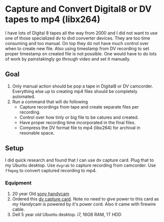 # Capture and Convert Digital8 or DV tapes to mp4 (libx264)
I have lots of Digital 8 tapes all the way from 2000 and
I did not want to use one of those specialized dv to dvd converter devices. They are too time consuming and too manual. 
On top they do not have much control over when to create new file. Also using timestamp from DV recording to set proper
timestamp on created file is not possible. One would have to do lots of work by painstakingly go through video and set it
manually.

## Goal
1. Only manual action should be pop a tape in Digital8 or DV camcorder. Everything else up to creating mp4 files should be completely automated.
2. Run a command that will do following
   * Capture recordings from tape and create separate files per recording.
   * Control over how tinly or big file to be catures and created.
   * Have proper recording time incorporated in the final files.
   * Compress the DV format file to mp4 (libx264) for archival in resonable space.

## Setup
I did quick research and found that I can use dv capture card. Plug that to my Ubuntu desktop. Use ```dvgrab```
to capture recording from camcorder. Use ```ffmpeg``` to convert captured recording to mp4.

### Equipment
 1. 20 year Old [sony handycam](https://esupport.sony.com/US/p/model-home.pl?mdl=DCRTRV510&LOC=3)
 2. Ordered this [dv capture card](https://www.amazon.com/Firewire-Expansion-Rosewill-RC-504-Controller/dp/B004F3DM6C). Note no need to give power to this card as my Handycam is powered by it's power cord. Also it came with firewire cable.
 3. Dell 5 year old Ubuntu desktop. i7, 16GB RAM, 1T HDD
 
